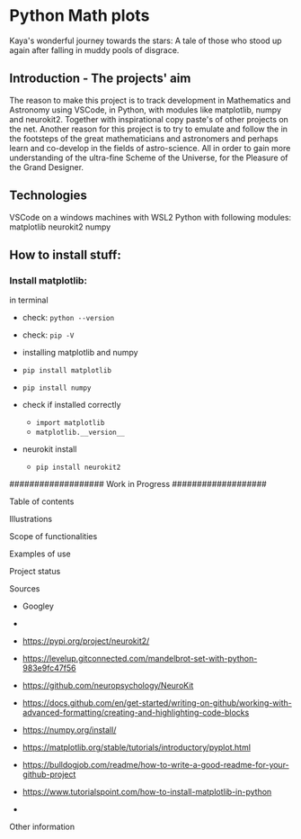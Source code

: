 # Python Math plots

Kaya's wonderful journey towards the stars: 
A tale of those who stood up again after falling in muddy pools of disgrace.

## Introduction - The projects' aim

The reason to make this project is to track development in Mathematics and Astronomy using VSCode, in Python, with modules like matplotlib, numpy and neurokit2. Together with inspirational copy paste's of other projects on the net. 
Another reason for this project is to try to emulate and follow the in the footsteps of the great mathematicians and astronomers and perhaps learn and co-develop in the fields of astro-science. 
All in order to gain more understanding of the ultra-fine Scheme of the Universe, for the Pleasure of the Grand Designer.


## Technologies
VSCode on a windows machines with WSL2 
Python with following modules: 
matplotlib
neurokit2
numpy


## How to install stuff: 

### Install matplotlib:
in terminal
- check: ```python --version```
- check: ```pip -V ```
- installing matplotlib and numpy
- ```pip install matplotlib```
- ```pip install numpy```

- check if installed correctly 
    - ```import matplotlib```
    - ```matplotlib.__version__```

- neurokit install
    - ```pip install neurokit2```

################### Work in Progress ###################

Table of contents

Illustrations

Scope of functionalities 

Examples of use

Project status 

Sources
- Googley
- 


- https://pypi.org/project/neurokit2/
- https://levelup.gitconnected.com/mandelbrot-set-with-python-983e9fc47f56
- https://github.com/neuropsychology/NeuroKit
- https://docs.github.com/en/get-started/writing-on-github/working-with-advanced-formatting/creating-and-highlighting-code-blocks
- https://numpy.org/install/
- https://matplotlib.org/stable/tutorials/introductory/pyplot.html
- https://bulldogjob.com/readme/how-to-write-a-good-readme-for-your-github-project
- https://www.tutorialspoint.com/how-to-install-matplotlib-in-python
- 
Other information
